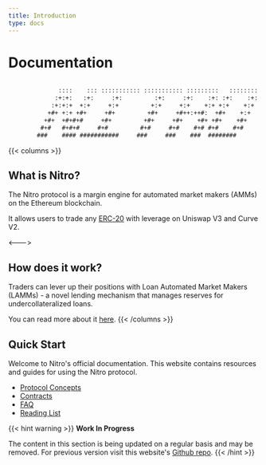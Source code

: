 ```yaml
---
title: Introduction
type: docs
---
```


# Documentation

```txt

              ::::    ::: ::::::::::: ::::::::::: :::::::::   ::::::::
             :+:+:   :+:     :+:         :+:     :+:    :+: :+:    :+:
            :+:+:+  +:+     +:+         +:+     +:+    +:+ +:+    +:+
           +#+ +:+ +#+     +#+         +#+     +#++:++#:  +#+    +:+
          +#+  +#+#+#     +#+         +#+     +#+    +#+ +#+    +#+
         #+#   #+#+#     #+#         #+#     #+#    #+# #+#    #+#
        ###    #### ###########     ###     ###    ###  ########


```

{{< columns >}}

## What is Nitro?

The Nitro protocol is a margin engine for automated market makers (AMMs) on the Ethereum blockchain.

It allows users to trade any [ERC-20](https://ethereum.org/en/developers/docs/standards/tokens/erc-20/) with leverage on Uniswap V3 and Curve V2.

<--->

## How does it work?

Traders can lever up their positions with Loan Automated Market Makers (LAMMs) - a novel lending mechanism that manages reserves for undercollateralized loans.

You can read more about it [here](/docs/concepts/lamm).
{{< /columns >}}

## Quick Start

Welcome to Nitro's official documentation. This website contains resources and guides for using the Nitro protocol.

- [Protocol Concepts](/docs/concepts/lamm/)
- [Contracts](/docs/contracts/margin-pool/)
- [FAQ](/docs/resources/faq/)
- [Reading List](/docs/resources/reading-list/)

{{< hint warning >}}
**Work In Progress**

The content in this section is being updated on a regular basis and may be removed. For previous version visit this website's [Github repo](https://github.com/NitroSwap/docs).
{{< /hint >}}
